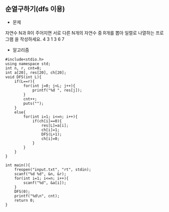 ## 순열구하기(dfs 이용)

* 문제 

자연수 N과 R이 주어지면 서로 다른 N개의 자연수 중 R개를 뽑아 일렬로 나열하는 프로그램
을 작성하세요.
4 3 
1 3 6 7 



* 알고리즘



```
#include<stdio.h>
using namespace std;
int n, r, cnt=0;
int a[20], res[20], ch[20];
void DFS(int L){
	if(L==r){
		for(int j=0; j<L; j++){
			printf("%d ", res[j]);
		}
		cnt++;
		puts("");
	}
	else{
		for(int i=1; i<=n; i++){
			if(ch[i]==0){
				res[L]=a[i];
				ch[i]=1;
				DFS(L+1);
				ch[i]=0;
			}
		}
	}
}

int main(){
	freopen("input.txt", "rt", stdin);
	scanf("%d %d", &n, &r);
	for(int i=1; i<=n; i++){
		scanf("%d", &a[i]);
	}
	DFS(0);
	printf("%d\n", cnt);
	return 0;
}
```
